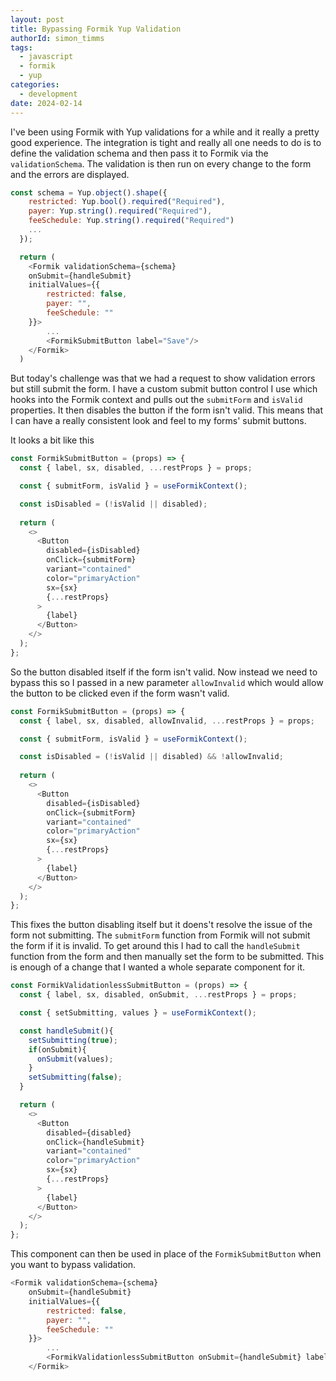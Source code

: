 ```yaml
---
layout: post
title: Bypassing Formik Yup Validation
authorId: simon_timms
tags:
  - javascript
  - formik
  - yup
categories:
  - development
date: 2024-02-14
---
```


I've been using Formik with Yup validations for a while and it really a pretty good experience. The integration is tight and really all one needs to do is to define the validation schema and then pass it to Formik via the `validationSchema`. The validation is then run on every change to the form and the errors are displayed.

```javascript
const schema = Yup.object().shape({
    restricted: Yup.bool().required("Required"),
    payer: Yup.string().required("Required"),
    feeSchedule: Yup.string().required("Required")
    ...
  });

  return (
    <Formik validationSchema={schema}
    onSubmit={handleSubmit}
    initialValues={{
        restricted: false,
        payer: "",
        feeSchedule: ""
    }}>
        ...
        <FormikSubmitButton label="Save"/>
    </Formik>
  )

```

But today's challenge was that we had a request to show validation errors but still submit the form. I have a custom submit button control I use which hooks into the Formik context and pulls out the `submitForm` and `isValid` properties. It then disables the button if the form isn't valid. This means that I can have a really consistent look and feel to my forms' submit buttons. 

It looks a bit like this

```javascript
const FormikSubmitButton = (props) => {
  const { label, sx, disabled, ...restProps } = props;

  const { submitForm, isValid } = useFormikContext();

  const isDisabled = (!isValid || disabled);
  
  return (
    <>
      <Button
        disabled={isDisabled}
        onClick={submitForm}
        variant="contained"
        color="primaryAction"
        sx={sx}
        {...restProps}
      >
        {label}
      </Button>
    </>
  );
};
```

So the button disabled itself if the form isn't valid. Now instead we need to bypass this so I passed in a new parameter `allowInvalid` which would allow the button to be clicked even if the form wasn't valid. 

```javascript
const FormikSubmitButton = (props) => {
  const { label, sx, disabled, allowInvalid, ...restProps } = props;

  const { submitForm, isValid } = useFormikContext();

  const isDisabled = (!isValid || disabled) && !allowInvalid;
  
  return (
    <>
      <Button
        disabled={isDisabled}
        onClick={submitForm}
        variant="contained"
        color="primaryAction"
        sx={sx}
        {...restProps}
      >
        {label}
      </Button>
    </>
  );
};
```

This fixes the button disabling itself but it doens't resolve the issue of the form not submitting. The `submitForm` function from Formik will not submit the form if it is invalid. To get around this I had to call the `handleSubmit` function from the form and then manually set the form to be submitted. This is enough of a change that I wanted a whole separate component for it. 

```javascript
const FormikValidationlessSubmitButton = (props) => {
  const { label, sx, disabled, onSubmit, ...restProps } = props;

  const { setSubmitting, values } = useFormikContext();

  const handleSubmit(){
    setSubmitting(true);
    if(onSubmit){
      onSubmit(values);
    }
    setSubmitting(false);
  }

  return (
    <>
      <Button
        disabled={disabled}
        onClick={handleSubmit}
        variant="contained"
        color="primaryAction"
        sx={sx}
        {...restProps}
      >
        {label}
      </Button>
    </>
  );
};
```

This component can then be used in place of the `FormikSubmitButton` when you want to bypass validation. 

```javascript
<Formik validationSchema={schema}
    onSubmit={handleSubmit}
    initialValues={{
        restricted: false,
        payer: "",
        feeSchedule: ""
    }}>
        ...
        <FormikValidationlessSubmitButton onSubmit={handleSubmit} label="Save"/>
    </Formik>
```